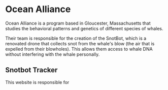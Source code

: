 # Ocean Alliance

Ocean Alliance is a program based in Gloucester, Massachusetts that studies the behavioral patterns and genetics of different species of whales.

Their team is responsible for the creation of the SnotBot, which is a renovated drone that collects snot from the whale's blow (the air that is expelled from their blowholes). This allows them access to whale DNA without interfering with the whale personally.

## Snotbot Tracker

This website is responsible for 